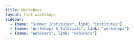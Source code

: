 ```yaml
---
title: Workshops
layout: list-workshops
sidebar: 
  - {name: "Summer Institutes", link: "institutes"}
  - {name: "Workshops & Tutorials", link: "workshops"}
  - {name: "Webinars", link: "webinars"}
---
```

